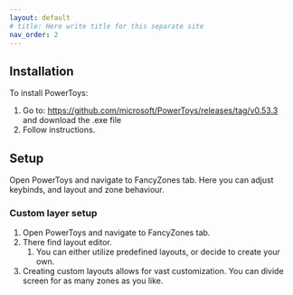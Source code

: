 ```yaml
---
layout: default
# title: Here write title for this separate site
nav_order: 2
---
```


## Installation

To install PowerToys:

1. Go to:
   https://github.com/microsoft/PowerToys/releases/tag/v0.53.3 \
   and download the .exe file
2. Follow instructions.

## Setup

Open PowerToys and navigate to FancyZones tab.
Here you can adjust keybinds, and layout and zone behaviour.

### Custom layer setup

1. Open PowerToys and navigate to FancyZones tab.
2. There find layout editor.
   1. You can either utilize predefined layouts, or decide to create your own.
3. Creating custom layouts allows for vast customization. You can divide screen for as many zones as you like.

